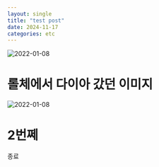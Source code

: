 ```yaml
---
layout: single
title: "test post"
date: 2024-11-17
categories: etc
---
```

![2022-01-08](https://github.com/user-attachments/assets/a344c592-acb6-4060-84e8-2085a3989ef3)  
# 롤체에서 다이아 갔던 이미지  

![2022-01-08](https://github.com/user-attachments/assets/a344c592-acb6-4060-84e8-2085a3989ef3)  
# 2번쩨  
  
  종료
